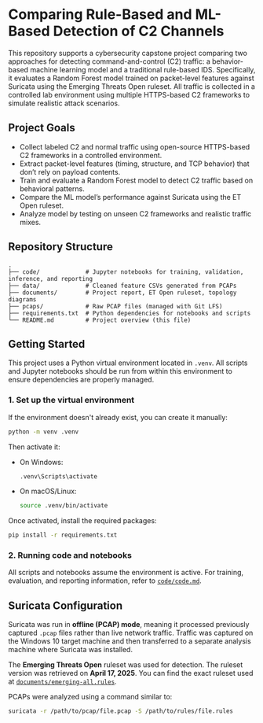 # Comparing Rule-Based and ML-Based Detection of C2 Channels

This repository supports a cybersecurity capstone project comparing two approaches for detecting command-and-control (C2) traffic: a behavior-based machine learning model and a traditional rule-based IDS. Specifically, it evaluates a Random Forest model trained on packet-level features against Suricata using the Emerging Threats Open ruleset. All traffic is collected in a controlled lab environment using multiple HTTPS-based C2 frameworks to simulate realistic attack scenarios.


## Project Goals

- Collect labeled C2 and normal traffic using open-source HTTPS-based C2 frameworks in a controlled environment.
- Extract packet-level features (timing, structure, and TCP behavior) that don’t rely on payload contents.
- Train and evaluate a Random Forest model to detect C2 traffic based on behavioral patterns.
- Compare the ML model’s performance against Suricata using the ET Open ruleset.
- Analyze model by testing on unseen C2 frameworks and realistic traffic mixes.


## Repository Structure

```
.
├── code/             # Jupyter notebooks for training, validation, inference, and reporting
├── data/             # Cleaned feature CSVs generated from PCAPs
├── documents/        # Project report, ET Open ruleset, topology diagrams
├── pcaps/            # Raw PCAP files (managed with Git LFS) 
├── requirements.txt  # Python dependencies for notebooks and scripts
└── README.md         # Project overview (this file)
```


## Getting Started

This project uses a Python virtual environment located in `.venv`. All scripts and Jupyter notebooks should be run from within this environment to ensure dependencies are properly managed.

### 1. Set up the virtual environment

If the environment doesn't already exist, you can create it manually:

```bash
python -m venv .venv
```

Then activate it:
- On Windows:
  ```bash
  .venv\Scripts\activate
  ```
- On macOS/Linux:
  ```bash
  source .venv/bin/activate
  ```

Once activated, install the required packages:

```bash
pip install -r requirements.txt
```

### 2. Running code and notebooks

All scripts and notebooks assume the environment is active. For training, evaluation, and reporting information, refer to [`code/code.md`](code/code.md).


## Suricata Configuration

Suricata was run in **offline (PCAP) mode**, meaning it processed previously captured `.pcap` files rather than live network traffic. Traffic was captured on the Windows 10 target machine and then transferred to a separate analysis machine where Suricata was installed.

The **Emerging Threats Open** ruleset was used for detection. The ruleset version was retrieved on **April 17, 2025**. You can find the exact ruleset used at [`documents/emerging-all.rules`](./documents/emerging-all.rules).

PCAPs were analyzed using a command similar to:

```bash
suricata -r /path/to/pcap/file.pcap -S /path/to/rules/file.rules
```
